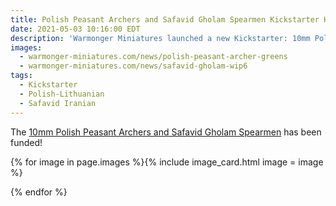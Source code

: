 ```yaml
---
title: Polish Peasant Archers and Safavid Gholam Spearmen Kickstarter Has Funded!
date: 2021-05-03 10:16:00 EDT
description: 'Warmonger Miniatures launched a new Kickstarter: 10mm Polish Peasant Archers and Safavid Gholam Spearmen.'
images:
  - warmonger-miniatures.com/news/polish-peasant-archer-greens
  - warmonger-miniatures.com/news/safavid-gholam-wip6
tags:
  - Kickstarter
  - Polish-Lithuanian
  - Safavid Iranian
---
```

The [10mm Polish Peasant Archers and Safavid Gholam Spearmen](https://www.kickstarter.com/projects/1765086496/10mm-polish-peasant-archers-and-safavid-gholam-spearmen) has been funded!

{% for image in page.images %}{% include image_card.html image = image %}

{% endfor %}
